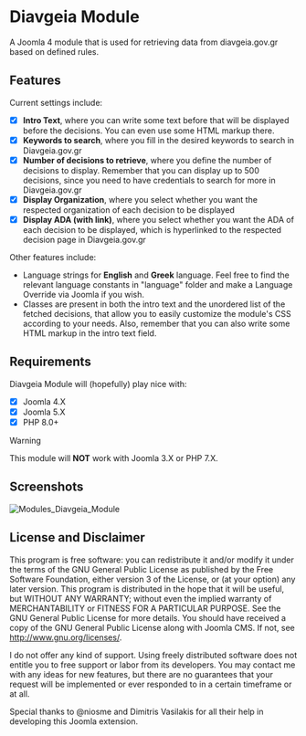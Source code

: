 # Diavgeia Module
A Joomla 4 module that is used for retrieving data from diavgeia.gov.gr based on defined rules.

## Features
Current settings include:
- [x] **Intro Text**, where you can write some text before that will be displayed before the decisions. You can even use some HTML markup there.
- [x] **Keywords to search**, where you fill in the desired keywords to search in Diavgeia.gov.gr
- [x] **Number of decisions to retrieve**, where you define the number of decisions to display. Remember that you can display up to 500 decisions, since you need to have credentials to search for more in Diavgeia.gov.gr
- [x] **Display Organization**, where you select whether you want the respected organization of each decision to be displayed
- [x] **Display ADA (with link)**, where you select whether you want the ADA of each decision to be displayed, which is hyperlinked to the respected decision page in Diavgeia.gov.gr

Other features include:
+ Language strings for **English** and **Greek** language. Feel free to find the relevant language constants in "language" folder and make a Language Override via Joomla if you wish.
+ Classes are present in both the intro text and the unordered list of the fetched decisions, that allow you to easily customize the module's CSS according to your needs. Also, remember that you can also write some HTML markup in the intro text field. 


## Requirements
Diavgeia Module will (hopefully) play nice with:
- [x] Joomla 4.X
- [X] Joomla 5.X
- [x] PHP 8.0+

> [!WARNING]
>This module will **NOT** work with Joomla 3.X or PHP 7.X.

## Screenshots
![Modules_Diavgeia_Module](https://github.com/rinenweb/mod_diavgeia/assets/17462686/95eae8f5-be4f-4dc7-a9f8-68b05d301022)

## License and Disclaimer
This program is free software: you can redistribute it and/or modify it under the terms of the GNU General Public License as published by the Free Software Foundation, either version 3 of the License, or (at your option) any later version.
This program is distributed in the hope that it will be useful, but WITHOUT ANY WARRANTY; without even the implied warranty of MERCHANTABILITY or FITNESS FOR A PARTICULAR PURPOSE. See the GNU General Public License for more details.
You should have received a copy of the GNU General Public License along with Joomla CMS. If not, see http://www.gnu.org/licenses/.

I do not offer any kind of support. Using freely distributed software does not entitle you to free support or labor from its developers. You may contact me with any ideas for new features, but there are no guarantees that your request will be implemented or ever responded to in a certain timeframe or at all.

Special thanks to @niosme and Dimitris Vasilakis for all their help in developing this Joomla extension.
